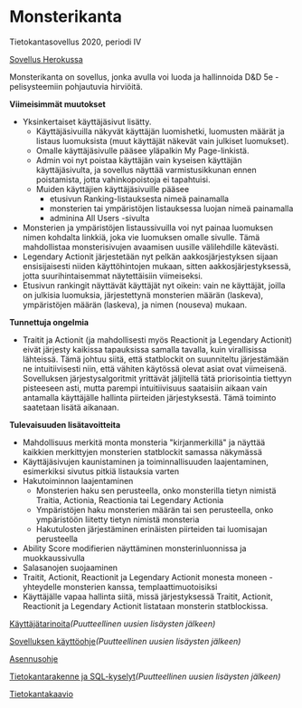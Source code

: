 # Monsterikanta
Tietokantasovellus 2020, periodi IV

[Sovellus Herokussa](http://tsoha-monsterikanta.herokuapp.com/)

Monsterikanta on sovellus, jonka avulla voi luoda ja hallinnoida D&D 5e -pelisysteemiin pohjautuvia hirviöitä.

**Viimeisimmät muutokset**
- Yksinkertaiset käyttäjäsivut lisätty.
  - Käyttäjäsivuilla näkyvät käyttäjän luomishetki, luomusten määrät ja listaus luomuksista (muut käyttäjät näkevät vain julkiset luomukset).
  - Omalle käyttäjäsivulle pääsee yläpalkin My Page-linkistä.
  - Admin voi nyt poistaa käyttäjän vain kyseisen käyttäjän käyttäjäsivulta, ja sovellus näyttää varmistusikkunan ennen poistamista, jotta vahinkopoistoja ei tapahtuisi.
  - Muiden käyttäjien käyttäjäsivuille pääsee
    - etusivun Ranking-listauksesta nimeä painamalla
    - monsterien tai ympäristöjen listauksessa luojan nimeä painamalla
    - adminina All Users -sivulta
- Monsterien ja ympäristöjen listaussivuilla voi nyt painaa luomuksen nimen kohdalta linkkiä, joka vie luomuksen omalle sivulle. Tämä mahdollistaa monsterisivujen avaamisen uusille välilehdille kätevästi.
- Legendary Actionit järjestetään nyt pelkän aakkosjärjestyksen sijaan ensisijaisesti niiden käyttöhintojen mukaan, sitten aakkosjärjestyksessä, jotta suurihintaisemmat näytettäisiin viimeiseksi.
- Etusivun rankingit näyttävät käyttäjät nyt oikein: vain ne käyttäjät, joilla on julkisia luomuksia, järjestettynä monsterien määrän (laskeva), ympäristöjen määrän (laskeva), ja nimen (nouseva) mukaan.

**Tunnettuja ongelmia**
- Traitit ja Actionit (ja mahdollisesti myös Reactionit ja Legendary Actionit) eivät järjesty kaikissa tapauksissa samalla tavalla, kuin virallisissa lähteissä. Tämä johtuu siitä, että statblockit on suunniteltu järjestämään ne intuitiivisesti niin, että vähiten käytössä olevat asiat ovat viimeisenä. Sovelluksen järjestysalgoritmit yrittävät jäljitellä tätä priorisointia tiettyyn pisteeseen asti, mutta parempi intuitiivisuus saataisiin aikaan vain antamalla käyttäjälle hallinta piirteiden järjestyksestä. Tämä toiminto saatetaan lisätä aikanaan.

**Tulevaisuuden lisätavoitteita**
- Mahdollisuus merkitä monta monsteria "kirjanmerkillä" ja näyttää kaikkien merkittyjen monsterien statblockit samassa näkymässä
- Käyttäjäsivujen kaunistaminen ja toiminnallisuuden laajentaminen, esimerkiksi sivutus pitkiä listauksia varten
- Hakutoiminnon laajentaminen
  - Monsterien haku sen perusteella, onko monsterilla tietyn nimistä Traitia, Actionia, Reactionia tai Legendary Actionia
  - Ympäristöjen haku monsterien määrän tai sen perusteella, onko ympäristöön liitetty tietyn nimistä monsteria
  - Hakutulosten järjestäminen erinäisten piirteiden tai luomisajan perusteella
- Ability Score modifierien näyttäminen monsterinluonnissa ja muokkaussivulla
- Salasanojen suojaaminen
- Traitit, Actionit, Reactionit ja Legendary Actionit monesta moneen -yhteydelle monsterien kanssa, templaattimuotoisiksi
- Käyttäjälle vapaa hallinta siitä, missä järjestyksessä Traitit, Actionit, Reactionit ja Legendary Actionit listataan monsterin statblockissa.

[Käyttäjätarinoita](https://github.com/luuranko/monsterikanta/blob/master/documentation/userstory.md)*(Puutteellinen uusien lisäysten jälkeen)*

[Sovelluksen käyttöohje](https://github.com/luuranko/monsterikanta/blob/master/documentation/guide.md)*(Puutteellinen uusien lisäysten jälkeen)*

[Asennusohje](https://github.com/luuranko/monsterikanta/blob/master/documentation/installation.md)

[Tietokantarakenne ja SQL-kyselyt](https://github.com/luuranko/monsterikanta/blob/master/documentation/sql.md)*(Puutteellinen uusien lisäysten jälkeen)*

[Tietokantakaavio](https://github.com/luuranko/monsterikanta/blob/master/documentation/tietokantakaavio.png)
